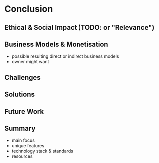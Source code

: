 Conclusion
==========================================



## Ethical & Social Impact (TODO: or "Relevance")



## Business Models & Monetisation

+   possible resulting direct or indirect business models
+   owner might want



## Challenges



## Solutions



## Future Work



## Summary

+   main focus 
+   unique features
+   technology stack & standards
+   resources
